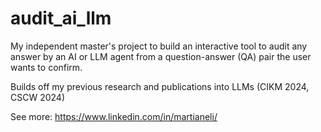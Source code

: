 # audit_ai_llm

My independent master's project to build an interactive tool to audit any answer by an AI or LLM agent from a question-answer (QA) pair the user wants to confirm. 

Builds off my previous research and publications into LLMs (CIKM 2024, CSCW 2024)

See more: https://www.linkedin.com/in/martianeli/
